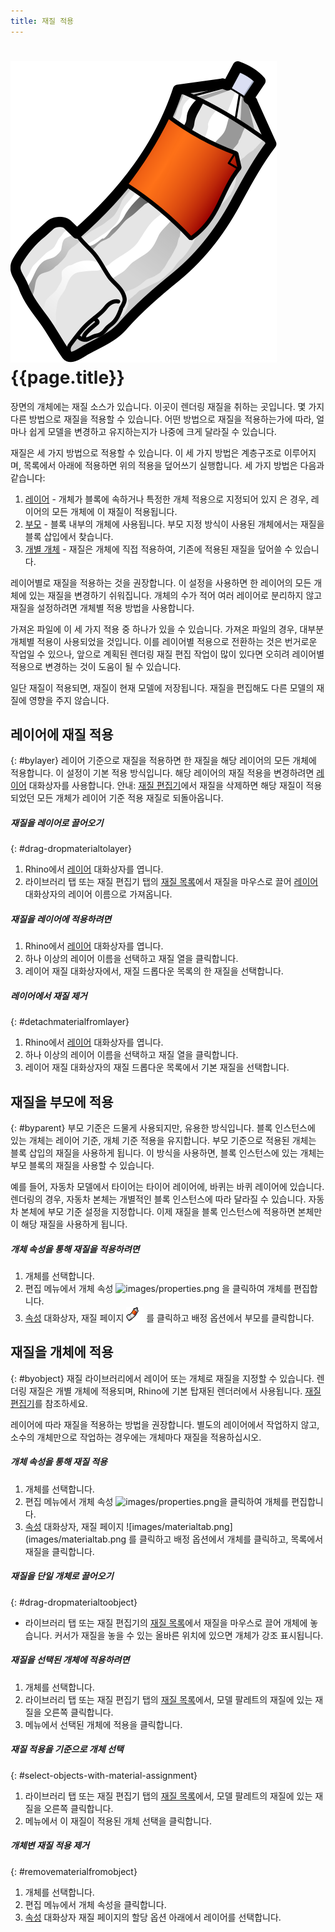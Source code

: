 ```yaml
---
title: 재질 적용
---
```


# ![images/paint.svg](images/paint.svg) {{page.title}}
장면의 개체에는 재질 소스가 있습니다. 이곳이 렌더링 재질을 취하는 곳입니다.  몇 가지 다른 방법으로 재질을 적용할 수 있습니다. 어떤 방법으로 재질을 적용하는가에 따라, 얼마나 쉽게 모델을 변경하고 유지하는지가 나중에 크게 달라질 수 있습니다.  

재질은 세 가지 방법으로 적용할 수 있습니다. 이 세 가지 방법은 계층구조로 이루어지며, 목록에서 아래에 적용하면 위의 적용을 덮어쓰기 실행합니다. 세 가지 방법은 다음과 같습니다:

 1. [레이어](#bylayer) - 개체가 블록에 속하거나 특정한 개체 적용으로 지정되어 있지 은 경우, 레이어의 모든 개체에 이 재질이 적용됩니다.
 2. [부모](#byparent) - 블록 내부의 개체에 사용됩니다. 부모 지정 방식이 사용된 개체에서는 재질을 블록 삽입에서 찾습니다.
 3. [개별 개체](#byobject) - 재질은 개체에 직접 적용하여, 기존에 적용된 재질을 덮어쓸 수 있습니다.

레이어별로 재질을 적용하는 것을 권장합니다. 이 설정을 사용하면 한 레이어의 모든 개체에 있는 재질을 변경하기 쉬워집니다. 개체의 수가 적어 여러 레이어로 분리하지 않고 재질을 설정하려면 개체별 적용 방법을 사용합니다.

가져온 파일에 이 세 가지 적용 중 하나가 있을 수 있습니다. 가져온 파일의 경우, 대부분 개체별 적용이 사용되었을 것입니다. 이를 레이어별 적용으로 전환하는 것은 번거로운 작업일 수 있으나, 앞으로 계획된 렌더링 재질 편집 작업이 많이 있다면 오히려 레이어별 적용으로 변경하는 것이 도움이 될 수 있습니다. 

일단 재질이 적용되면, 재질이 현재 모델에 저장됩니다. 재질을 편집해도 다른 모델의 재질에 영향을 주지 않습니다.

## 레이어에 재질 적용
{: #bylayer}
레이어 기준으로 재질을 적용하면 한 재질을 해당 레이어의 모든 개체에 적용합니다. 이 설정이 기본 적용 방식입니다. 해당 레이어의 재질 적용을 변경하려면 [레이어](http://docs.mcneel.com/rhino/5/help/ko-kr/commands/layer.htm) 대화상자를 사용합니다.
안내: [재질 편집기](material-editor.html)에서 재질을 삭제하면 해당 재질이 적용되었던 모든 개체가 레이어 기준 적용 재질로 되돌아옵니다.

##### 재질을 레이어로 끌어오기
{: #drag-dropmaterialtolayer}
1. Rhino에서 [레이어](http://docs.mcneel.com/rhino/5/help/ko-kr/commands/layer.htm) 대화상자를 엽니다.
1. 라이브러리 탭 또는 재질 편집기 탭의 [재질 목록](material-editor.html#material_list)에서 재질을 마우스로 끌어 [레이어](http://docs.mcneel.com/rhino/5/help/ko-kr/commands/layer.htm) 대화상자의 레이어 이름으로 가져옵니다.

##### 재질을 레이어에 적용하려면
1. Rhino에서 [레이어](http://docs.mcneel.com/rhino/5/help/ko-kr/commands/layer.htm) 대화상자를 엽니다.
1. 하나 이상의 레이어 이름을 선택하고 재질 열을 클릭합니다.
1. 레이어 재질 대화상자에서, 재질 드롭다운 목록의 한 재질을 선택합니다.

##### 레이어에서 재질 제거
{: #detachmaterialfromlayer}
1. Rhino에서 [레이어](http://docs.mcneel.com/rhino/5/help/ko-kr/commands/layer.htm) 대화상자를 엽니다.
1. 하나 이상의 레이어 이름을 선택하고 재질 열을 클릭합니다.
1. 레이어 재질 대화상자의 재질 드롭다운 목록에서 기본 재질을 선택합니다.

## 재질을 부모에 적용
{: #byparent}
부모 기준은 드물게 사용되지만, 유용한 방식입니다. 블록 인스턴스에 있는 개체는 레이어 기준, 개체 기준 적용을 유지합니다. 부모 기준으로 적용된 개체는 블록 삽입의 재질을 사용하게 됩니다. 이 방식을 사용하면, 블록 인스턴스에 있는 개체는 부모 블록의 재질을 사용할 수 있습니다.

예를 들어, 자동차 모델에서 타이어는 타이어 레이어에, 바퀴는 바퀴 레이어에 있습니다. 렌더링의 경우, 자동차 본체는 개별적인 블록 인스턴스에 따라 달라질 수 있습니다. 자동차 본체에 부모 기준 설정을 지정합니다. 이제 재질을 블록 인스턴스에 적용하면 본체만이 해당 재질을 사용하게 됩니다.

##### 개체 속성을 통해 재질을 적용하려면
1. 개체를 선택합니다.
1. 편집 메뉴에서 개체 속성 ![images/properties.png](images/properties.png) 을 클릭하여 개체를 편집합니다.
1. [속성](properties-object.html) 대화상자, 재질 페이지 ![images/materialtab.png](images/materialtab.png) 를 클릭하고 배정 옵션에서 부모를 클릭합니다.

## 재질을 개체에 적용
{: #byobject}
재질 라이브러리에서 레이어 또는 개체로 재질을 지정할 수 있습니다. 렌더링 재질은 개별 개체에 적용되며, Rhino에 기본 탑재된 렌더러에서 사용됩니다. 
[재질 편집기](material-editor.html)를 참조하세요.

레이어에 따라 재질을 적용하는 방법을 권장합니다. 별도의 레이어에서 작업하지 않고, 소수의 개체만으로 작업하는 경우에는 개체마다 재질을 적용하십시오.

##### 개체 속성을 통해 재질 적용
1. 개체를 선택합니다.
1. 편집 메뉴에서 개체 속성 ![images/properties.png](images/properties.png)을 클릭하여 개체를 편집합니다.
1. [속성](properties-object.html) 대화상자, 재질 페이지 ![images/materialtab.png](images/materialtab.png 를 클릭하고 배정 옵션에서 개체를 클릭하고, 목록에서 재질을 클릭합니다.

##### 재질을 단일 개체로 끌어오기
{: #drag-dropmaterialtoobject}

 * 라이브러리 탭 또는 재질 편집기의 [재질 목록](material-editor.html#material_list)에서  재질을 마우스로 끌어 개체에 놓습니다. 커서가 재질을 놓을 수 있는 올바른 위치에 있으면 개체가 강조 표시됩니다.

##### 재질을 선택된 개체에 적용하려면
1. 개체를 선택합니다.
1. 라이브러리 탭 또는 재질 편집기 탭의 [재질 목록](material-editor.html#material_list)에서, 모델 팔레트의 재질에 있는 재질을 오른쪽 클릭합니다.
1. 메뉴에서 선택된 개체에 적용을 클릭합니다.

##### 재질 적용을 기준으로 개체 선택
{: #select-objects-with-material-assignment}
1. 라이브러리 탭 또는 재질 편집기 탭의 [재질 목록](material-editor.html#material_list)에서, 모델 팔레트의 재질에 있는 재질을 오른쪽 클릭합니다.
1. 메뉴에서 이 재질이 적용된 개체 선택을 클릭합니다.

##### 개체변 재질 적용 제거
{: #removematerialfromobject}
1. 개체를 선택합니다.
1. 편집 메뉴에서 개체 속성을 클릭합니다.
1. [속성](properties-object.html) 대화상자 재질 페이지의 할당 옵션 아래에서 레이어를 선택합니다.
